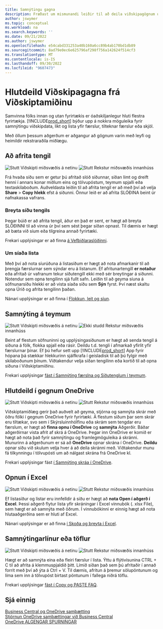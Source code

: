 ```yaml
---
title: Samnýtingu gagna
description: Fræðast um mismunandi leiðir til að deila viðskipagögnum úr Viðskiptamiðinu.
author: jswymer
ms.topic: conceptual
ms.workload: na
ms.search.keywords: ''
ms.date: 09/21/2022
ms.author: jswymer
ms.openlocfilehash: e54cabd331253a40b160a6cc89b4ab170bd1db89
ms.sourcegitcommit: 8ad79e0ec6e625796af298f756a142624f514cf3
ms.translationtype: MT
ms.contentlocale: is-IS
ms.lasthandoff: 09/30/2022
ms.locfileid: "9607473"
---
```

# <a name="sharing-business-data-from-business-central"></a>Hlutdeild Viðskipagagna frá Viðskiptamiðinu

Samvinna fólks innan og utan fyrirtækis er óaðskiljanlegur hluti flestra fyrirtækja. [!INCLUDE[prod_short](includes/prod_short.md)] býður upp á nokkra möguleika fyrir samnýtingu viðskipdata, líkt og lista yfir færslur, tilteknar færslur eða skjöl. <!--, with others&mdash;even those people who don't have a Business Central license in some cases.-->

Með öllum þessum aðgerðum er aðgangur að gögnum varin með leyfi og heimildir rekstraraðila miðlægu.

## <a name="copying-a-link"></a>Að afrita tengil

![Stutt](media/check.png) Viðskipti miðsvæðis á netinu ![Stutt](media/check.png) Rekstur miðsvæðis innanhúss

Frá hvaða síðu sem er getur þú afritað slóð síðunnar, síðan límt og dreift henni í annars konar miðlum eins og tölvupóstum, teymum spjalli eða textaskilaboðum. Auðveldasta leiðin til að afrita tengil er að með því að velja **Share** > **Copy hlekk** efst á síðunni. Önnur leið er að afrita SLÓÐINA beint úr nafnakassa vafrans.

### <a name="modify-the-page-link"></a>Breyta síðu tengils

Þegar búið er að afrita tengil, áður en það er sent, er hægt að breyta SLÓÐINNI til að vinna úr því sem sést þegar síðan opnast. Til dæmis er hægt að bæta við síum eða tilgreina annað fyrirtæki.

Frekari upplýsingar er að finna [á Vefbiðlaraslóðinni](/dynamics365/business-central/dev-itpro/developer/devenv-web-client-urls).

### <a name="about-filtered-lists"></a>Um síaða lista

Með því að nota síurúðuna á listasíðum er hægt að nota afmarkanir til að þrengja færslurnar sem sýndar eru á listanum. Ef afritunartengill **er notaður** eða afritað úr vafranum tekur síðutengill ekki með sér breytingar á síðunni. Notendur sem opna tengilinn sjá fullt safn. Leiðin til að geyma síuna á söfnunarsíðu hlekki er að vista síaða síðu sem **Sýn** fyrst. Því næst skaltu opna Úrið og afrita tengilinn þaðan.

Nánari upplýsingar er að finna í [Flokkun, leit og síun](ui-enter-criteria-filters.md).

## <a name="sharing-to-teams"></a>Samnýting á teymum

![Stutt](media/check.png) Viðskipti miðsvæðis á netinu ![Ekki studd](media/x-icon.png) Rekstur miðsvæðis innanhúss

Beint af flestum söfnuninni og upplýsingasíðunum er hægt að senda tengil á síðuna á fólk, flokka spjall eða rásir. Deildu t.d. tengli í afmarkað yfirlit yfir færslurnar þínar. Ef þú hefur sett upp [!INCLUDE[prod_short](includes/prod_short.md)] App fyrir hópana þá stækkar hlekkurinn sjálfkrafa í geisladisk til að þú fylgir með skilaboðunum þínum. Viðtakendur velja síðan tengilinn eða kortið til að opna síðuna í Viðskiptamiðinu.

Frekari upplýsingar [fást í Samnýting færslna og Síðutenglum í teymum](across-working-with-teams.md).

## <a name="sharing-through-onedrive"></a>Hlutdeild í gegnum OneDrive

![Stutt](media/check.png) Viðskipti miðsvæðis á netinu ![Stutt](media/check.png) Rekstur miðsvæðis innanhúss

Viðskiptamiðlæg gerir það auðvelt að geyma, stjórna og samnýta skrár með öðru fólki í gegnum OneDrive fyrir fyrirtæki. Á flestum síðum þar sem skrár eru tiltækar, svo sem í Skýrsluinnhólfinu eða skrám sem tengdar eru færslum, er hægt að **finna opnu í OneDrive** og **samnýta** Aðgerðir. Báðar aðgerðirnar vista afrit af skrá á OneDrive. Þegar inn OneDrive er komið er hægt að nota það fyrir samnýtingu og framlegmöguleika á skránni. Munurinn á aðgerðunum er sá að **OneDrive** opnar skrána í OneDrive. **Deildu** opnar síðu við skulum velja hver á að deila skránni með. Viðtakendur munu fá tilkynningu í tölvupósti um að nálgast skrána frá OneDrive kl.

Frekari upplýsingar fást [í Samnýting skráa í OneDrive](across-share-onedrive.md).

## <a name="opening-in-excel"></a>Opnun í Excel

![Stutt](media/check.png) Viðskipti miðsvæðis á netinu ![Stutt](media/check.png) Rekstur miðsvæðis innanhúss

Ef listasíður og listar eru innfelldir á síðu er hægt að **nota Open í aðgerð í Excel**. Þessi aðgerð flytur lista yfir skráningar í Excel vinnubók (. xlsx File), sem hægt er að samnýta með öðrum. Í vinnubókinni er einnig hægt að nota hlutaaðgerðina sem er hluti af Excel.

Nánari upplýsingar er að finna [í Skoða og breyta í Excel](across-work-with-excel.md).

## <a name="sharing-rows-or-tables"></a>Samnýtingarlínur eða töflur

![Stutt](media/check.png) Viðskipti miðsvæðis á netinu ![Stutt](media/check.png) Rekstur miðsvæðis innanhúss

Hægt er að samnýta eina eða fleiri færslur í lista. Ýttu á flýtivísunina CTRL + C til að afrita á klemmuspjaldið þitt. Límið síðan það sem þú afritaðir í annað forrit með því að ýta á Ctrl + V. Til dæmis, afritun á þremur sölupöntunum og líma sem inn á tölvupóst birtast pöntunum í fallega niðrá töflu.

Frekari upplýsingar [fást í Copy og PASTE FAQ](faq-copy-paste.yml).

## <a name="see-also"></a>Sjá einnig

[Business Central og OneDrive samþætting](across-onedrive-overview.md)  
[Stjórnun OneDrive samþættingar við Business Central](admin-onedrive-integration.md)  
[OneDrive ALGENGAR SPURNINGAR](admin-onedrive-faq.md)